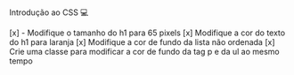 Introdução ao CSS 💻

[x] - Modifique o tamanho do h1 para 65 pixels
[x] Modifique a cor do texto do h1 para laranja
[x] Modifique a cor de fundo da lista não ordenada
[x] Crie uma classe para modificar a cor de fundo da tag p e da ul ao mesmo tempo